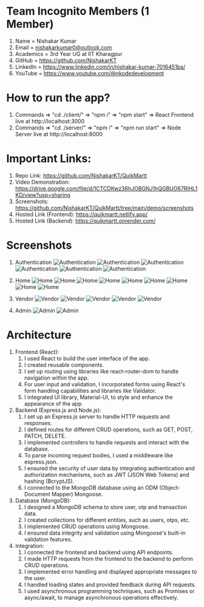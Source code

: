 # Team Incognito Members (1 Member)

1.  Name = Nishakar Kumar
2.  Email = nishakarkumar0@outlook.com
3.  Academics = 3rd Year UG at IIT Kharagpur
4.  GitHub = https://github.com/NishakarKT
5.  LinkedIn = https://www.linkedin.com/in/nishakar-kumar-7016451ba/
6.  YouTube = https://www.youtube.com/@nkodedevelopment

# How to run the app?

1. Commands => "cd ./client/" => "npm i" => "npm start" => React Frontend live at http://localhost:3000
2. Commands => "cd ./server/" => "npm i" => "npm run start" => Node Server live at http://localhost:8000

# Important Links:

1. Repo Link: https://github.com/NishakarKT/QuikMartt
2. Video Demonstration: https://drive.google.com/file/d/1CTCDKwz36hJOBGNJ1hQGBUO67RlHL1KD/view?usp=sharing
3. Screenshots: https://github.com/NishakarKT/QuikMartt/tree/main/demo/screenshots
4. Hosted Link (Frontend): https://quikmartt.netlify.app/
5. Hosted Link (Backend): https://quikmartt.onrender.com/

# Screenshots

1. Authentication
   ![Authentication](https://github.com/NishakarKT/QuikMartt/blob/main/demo/screenshots/auth_user.png?raw=true)
   ![Authentication](https://github.com/NishakarKT/QuikMartt/blob/main/demo/screenshots/auth_vendor.png?raw=true)
   ![Authentication](https://github.com/NishakarKT/QuikMartt/blob/main/demo/screenshots/auth_admin.png?raw=true)
   ![Authentication](https://github.com/NishakarKT/QuikMartt/blob/main/demo/screenshots/auth_google.png?raw=true)
   ![Authentication](https://github.com/NishakarKT/QuikMartt/blob/main/demo/screenshots/auth_otp.png?raw=true)
   ![Authentication](https://github.com/NishakarKT/QuikMartt/blob/main/demo/screenshots/auth_otp_mail.png?raw=true)

3. Home
   ![Home](https://github.com/NishakarKT/QuikMartt/blob/main/demo/screenshots/user_home_2.png?raw=true)
   ![Home](https://github.com/NishakarKT/QuikMartt/blob/main/demo/screenshots/user_home_3.png?raw=true)
   ![Home](https://github.com/NishakarKT/QuikMartt/blob/main/demo/screenshots/user_home_1.png?raw=true)
   ![Home](https://github.com/NishakarKT/QuikMartt/blob/main/demo/screenshots/user_home_dark.png?raw=true)
   ![Home](https://github.com/NishakarKT/QuikMartt/blob/main/demo/screenshots/user_orders.png?raw=true)
   ![Home](https://github.com/NishakarKT/QuikMartt/blob/main/demo/screenshots/user_profile.png?raw=true)
   ![Home](https://github.com/NishakarKT/QuikMartt/blob/main/demo/screenshots/user_wishlist.png?raw=true)
   ![Home](https://github.com/NishakarKT/QuikMartt/blob/main/demo/screenshots/user_cart_1.png?raw=true)
   ![Home](https://github.com/NishakarKT/QuikMartt/blob/main/demo/screenshots/user_cart_2.png?raw=true)

4. Vendor
   ![Vendor](https://github.com/NishakarKT/QuikMartt/blob/main/demo/screenshots/vendor_dashboard_1.png?raw=true)
   ![Vendor](https://github.com/NishakarKT/QuikMartt/blob/main/demo/screenshots/vendor_dashboard_2.png?raw=true)
   ![Vendor](https://github.com/NishakarKT/QuikMartt/blob/main/demo/screenshots/vendor_new.png?raw=true)
   ![Vendor](https://github.com/NishakarKT/QuikMartt/blob/main/demo/screenshots/vendor_products.png?raw=true)
   ![Vendor](https://github.com/NishakarKT/QuikMartt/blob/main/demo/screenshots/vendor_profile.png?raw=true)

5. Admin
   ![Admin](https://github.com/NishakarKT/QuikMartt/blob/main/demo/screenshots/admin_dashboard.png?raw=true)
   ![Admin](https://github.com/NishakarKT/QuikMartt/blob/main/demo/screenshots/admin_new.png?raw=true)

# Architecture

1. Frontend (React):
   1. I used React to build the user interface of the app.
   2. I created reusable components.
   3. I set up routing using libraries like react-router-dom to handle navigation within the app.
   4. For user input and validation, I incorporated forms using React's form handling capabilities and libraries like Validator.
   5. I integrated UI library, Material-UI, to style and enhance the appearance of the app.
2. Backend (Express.js and Node.js):
   1. I set up an Express.js server to handle HTTP requests and responses.
   2. I defined routes for different CRUD operations, such as GET, POST, PATCH, DELETE.
   3. I implemented controllers to handle requests and interact with the database.
   4. To parse incoming request bodies, I used a middleware like express.json.
   5. I ensured the security of user data by integrating authentication and authorization mechanisms, such as JWT (JSON Web Tokens) and hashing (BcryptJS).
   6. I connected to the MongoDB database using an ODM (Object-Document Mapper) Mongoose.
3. Database (MongoDB):
   1. I designed a MongoDB schema to store user, otp and transaction data.
   2. I created collections for different entities, such as users, otps, etc.
   3. I implemented CRUD operations using Mongoose.
   4. I ensured data integrity and validation using Mongoose's built-in validation features.
4. Integration:
   1. I connected the frontend and backend using API endpoints.
   2. I made HTTP requests from the frontend to the backend to perform CRUD operations.
   3. I implemented error handling and displayed appropriate messages to the user.
   4. I handled loading states and provided feedback during API requests.
   5. I used asynchronous programming techniques, such as Promises or async/await, to manage asynchronous operations effectively.
